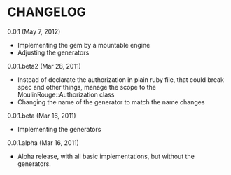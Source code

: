 CHANGELOG
=========

0.0.1 (May 7, 2012)

*   Implementing the gem by a mountable engine
*   Adjusting the generators

0.0.1.beta2 (Mar 28, 2011)

*   Instead of declarate the authorization in plain ruby file, that could break spec and other things, manage the scope to the MoulinRouge::Authorization class
*   Changing the name of the generator to match the name changes

0.0.1.beta (Mar 16, 2011)

*   Implementing the generators

0.0.1.alpha (Mar 16, 2011)

*   Alpha release, with all basic implementations, but without the generators.